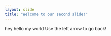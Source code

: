```yaml
---
layout: slide
title: "Welcome to our second slide!"
---
```

hey hello my world
Use the left arrow to go back!
